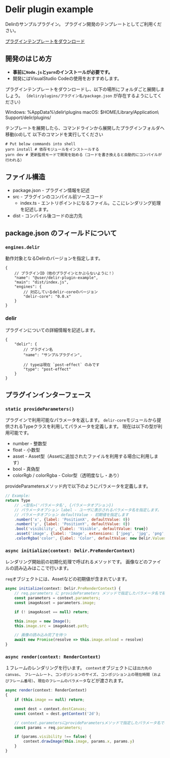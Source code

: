 # Delir plugin example
Delirのサンプルプラグイン。
プラグイン開発のテンプレートとしてご利用ください。

[プラグインテンプレートをダウンロード](https://github.com/ra-gg/Delir/releases/download/v0.5.2/plugin-template.zip)

## 開発のはじめ方
- **事前に`Node.js`と`yarn`のインストールが必要です。**
- 開発にはVisualStudio Codeの使用をおすすめします。

プラグインテンプレートをダウンロードし、以下の場所にフォルダごと展開しましょう。
（`delir/plugins/プラグイン名/package.json` が存在するようにしてください）

Windows: %AppData%\delir\plugins
macOS: $HOME/Library/Application\ Support/delir/plugins/

テンプレートを展開したら、コマンドラインから展開したプラグインフォルダへ移動(cd)して
以下のコマンドを実行してください

```shell
# Put below commands into shell
yarn install # 依存モジュールをインストールする
yarn dev # 更新監視モードで開発を始める（コードを書き換えると自動的にコンパイルが行われる）
```

## ファイル構造
- package.json - プラグイン情報を記述
- src - プラグインのコンパイル前ソースコード
    - index.ts - エントリポイントになるファイル。ここにレンダリング処理を記述します。
- dist - コンパイル後コードの出力先

## package.json のフィールドについて
### `engines.delir`
動作対象となるDelirのバージョンを指定します。

```json5
{
    // プラグインID（他のプラグインとかぶらないように！）
    "name": "@user/delir-plugin-example",
    "main": "dist/index.js",
    "engines": {
        // 対応しているdelir-coreのバージョン
        "delir-core": "0.0.x"
    }
}
```

### delir
プラグインについての詳細情報を記述します。

```json5
{
    "delir": {
        // プラグイン名
        "name": "サンプルプラグイン",

        // typeは現在 `post-effect` のみです
        "type": "post-effect"
    }
}
```

## プラグインインターフェース

### `static provideParameters()`
プラグインで利用可能なパラメータを返します。
`delir-core`モジュールから提供されるTypeクラスを利用してパラメータを定義します。
現在は以下の型が利用可能です。

- number - 整数型
- float - 小数型
- asset - Asset型（Assetに追加されたファイルを利用する場合に利用します）
- bool - 真偽型
- colorRgb / colorRgba - Color型（透明度なし・あり）

provideParametersメソッド内で以下のようにパラメータを定義します。

```javascript
// Example:
return Type
    // .<型名>('パラメータ名', {パラメータオプション})
    // パラメータオプション label - ユーザに表示されるパラメータ名を指定します。
    // パラメータオプション defaultValue - 初期値を指定します
    .number('x', {label: 'PositionX', defaultValue: 0})
    .number('y', {label: 'PositionY', defaultValue: 0})
    .bool('visibility', {label: 'Visible', defaultValue: true})
    .asset('image', {label: 'Image', extensions: ['jpeg', 'jpg', 'png', 'gif', 'svg']})
    .colorRgba('color', {label: 'Color', defaultValue: new Delir.Values.ColorRGBA(0, 0, 0, 1)})
```

### `async initialize(context: Delir.PreRenderContext)`
レンダリング開始前の初期化処理で呼ばれるメソッドです。
画像などのファイルの読み込みはここで行います。

`req`オブジェクトには、Assetなどの初期値が含まれています。

```javascript
async initialize(context: Delir.PreRenderContext) {
    // req.parameters に provideParameters メソッドで指定したパラメータ名で初期値が渡されます
    const parameters = context.parameters;
    const imageAsset = parameters.image;

    if (! imageAsset == null) return;

    this.image = new Image();
    this.image.src = imageAsset.path;

    // 画像の読み込み完了を待つ
    await new Promise(resolve => this.image.onload = resolve)
}
```

### `async render(context: RenderContext)`
１フレームのレンダリングを行います。
`context`オブジェクトには`出力先のcanvas`、 `フレームレート`、`コンポジションのサイズ`、`コンポジション上の現在時間（およびフレーム番号）`、`現在のフレームのパラメータ`などが渡されます。

```javascript
async render(context: RenderContext)
{
    if (this.image == null) return;

    const dest = context.destCanvas;
    const context = dest.getContext('2d');

    // context.parametersにprovideParametersメソッドで指定したパラメータ名で、現在のフレームでの値が渡されます
    const params = req.parameters;

    if (params.visibility !== false) {
        context.drawImage(this.image, params.x, params.y)
    }
}
```
